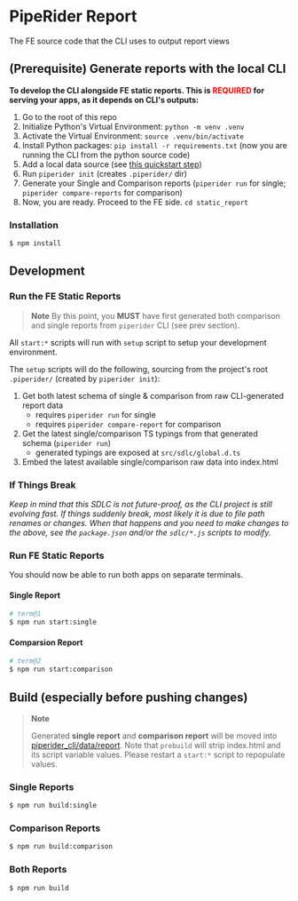 # PipeRider Report

The FE source code that the CLI uses to output report views

## (Prerequisite) Generate reports with the local CLI

**To develop the CLI alongside FE static reports.
This is <span style="color: red">REQUIRED</span> for serving your apps, as it depends on CLI's outputs:**

1. Go to the root of this repo
1. Initialize Python's Virtual Environment: `python -m venv .venv`
1. Activate the Virtual Environment: `source .venv/bin/activate`
1. Install Python packages: `pip install -r requirements.txt` (now you are running the CLI from the python source code)
1. Add a local data source (see [this quickstart step](https://docs.piperider.io/quick-start#prepare-sqlite-database))
1. Run `piperider init` (creates `.piperider/` dir)
1. Generate your Single and Comparison reports (`piperider run` for single; `piperider compare-reports` for comparison)
1. Now, you are ready. Proceed to the FE side. `cd static_report`

### Installation

```sh
$ npm install
```

## Development

### Run the FE Static Reports

> **Note**
> By this point, you **MUST** have first generated both comparison and single reports from `piperider` CLI (see prev section).

All `start:*` scripts will run with `setup` script to setup your development environment.

The `setup` scripts will do the following, sourcing from the project's root `.piperider/` (created by `piperider init`):

1. Get both latest schema of single & comparison from raw CLI-generated report data
   - requires `piperider run` for single
   - requires `piperider compare-report` for comparison
1. Get the latest single/comparison TS typings from that generated schema (`piperider run`)
   - generated typings are exposed at `src/sdlc/global.d.ts`
1. Embed the latest available single/comparison raw data into index.html

### If Things Break

_Keep in mind that this SDLC is not future-proof, as the CLI project is still evolving fast. If things suddenly break, most likely it is due to file path renames or changes. When that happens and you need to make changes to the above, see the `package.json` and/or the `sdlc/*.js` scripts to modify._

### Run FE Static Reports

You should now be able to run both apps on separate terminals.

#### Single Report

```sh
# term@1
$ npm run start:single
```

#### Comparsion Report

```sh
# term@2
$ npm run start:comparison
```

## Build (especially before pushing changes)

> **Note**
>
> Generated **single report** and **comparison report** will be moved into [piperider_cli/data/report](https://github.com/InfuseAI/piperider/tree/main/piperider_cli/data/report).
> Note that `prebuild` will strip index.html and its script variable values. Please restart a `start:*` script to repopulate values.

### Single Reports

```sh
$ npm run build:single
```

### Comparison Reports

```sh
$ npm run build:comparison
```

### Both Reports

```sh
$ npm run build
```
